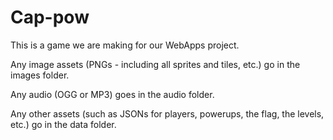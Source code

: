 # Cap-pow
This is a game we are making for our WebApps project.

Any image assets (PNGs - including all sprites and tiles, etc.) go in the images folder.

Any audio (OGG or MP3) goes in the audio folder.

Any other assets (such as JSONs for players, powerups, the flag, the levels, etc.) go in the data folder.
